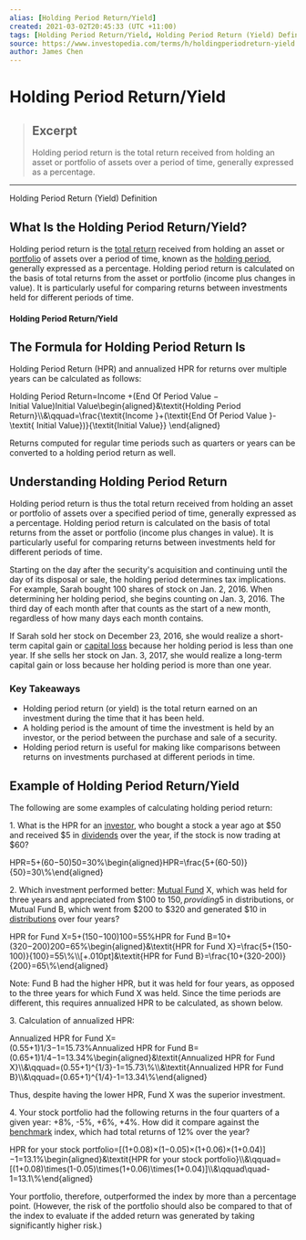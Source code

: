 ```yaml
---
alias: [Holding Period Return/Yield]
created: 2021-03-02T20:45:33 (UTC +11:00)
tags: [Holding Period Return/Yield, Holding Period Return (Yield) Definition]
source: https://www.investopedia.com/terms/h/holdingperiodreturn-yield.asp
author: James Chen
---
```


# Holding Period Return/Yield

> ## Excerpt
> Holding period return is the total return received from holding an asset or portfolio of assets over a period of time, generally expressed as a percentage.

---

Holding Period Return (Yield) Definition
## What Is the Holding Period Return/Yield?

Holding period return is the [total return](https://www.investopedia.com/terms/t/totalreturn.asp) received from holding an asset or [portfolio](https://www.investopedia.com/terms/p/portfolio.asp) of assets over a period of time, known as the [holding period](https://www.investopedia.com/terms/h/holdingperiod.asp), generally expressed as a percentage. Holding period return is calculated on the basis of total returns from the asset or portfolio (income plus changes in value). It is particularly useful for comparing returns between investments held for different periods of time.

#### Holding Period Return/Yield

## The Formula for Holding Period Return Is

Holding Period Return (HPR) and annualized HPR for returns over multiple years can be calculated as follows:

Holding Period Return\=Income +(End Of Period Value − Initial Value)Initial Value\\begin{aligned}&\\textit{Holding Period Return}\\\\&\\qquad=\\frac{\\textit{Income }+(\\textit{End Of Period Value }-\\textit{ Initial Value})}{\\textit{Initial Value}} \\end{aligned}

Returns computed for regular time periods such as quarters or years can be converted to a holding period return as well.

## Understanding Holding Period Return

Holding period return is thus the total return received from holding an asset or portfolio of assets over a specified period of time, generally expressed as a percentage. Holding period return is calculated on the basis of total returns from the asset or portfolio (income plus changes in value). It is particularly useful for comparing returns between investments held for different periods of time.

Starting on the day after the security's acquisition and continuing until the day of its disposal or sale, the holding period determines tax implications. For example, Sarah bought 100 shares of stock on Jan. 2, 2016. When determining her holding period, she begins counting on Jan. 3, 2016. The third day of each month after that counts as the start of a new month, regardless of how many days each month contains.

If Sarah sold her stock on December 23, 2016, she would realize a short-term capital gain or [capital loss](https://www.investopedia.com/terms/c/capitalloss.asp) because her holding period is less than one year. If she sells her stock on Jan. 3, 2017, she would realize a long-term capital gain or loss because her holding period is more than one year.

### Key Takeaways

-   Holding period return (or yield) is the total return earned on an investment during the time that it has been held.
-   A holding period is the amount of time the investment is held by an investor, or the period between the purchase and sale of a security.
-   Holding period return is useful for making like comparisons between returns on investments purchased at different periods in time.

## Example of Holding Period Return/Yield

The following are some examples of calculating holding period return:

1\. What is the HPR for an [investor](https://www.investopedia.com/terms/i/investor.asp), who bought a stock a year ago at $50 and received $5 in [dividends](https://www.investopedia.com/terms/d/dividend.asp) over the year, if the stock is now trading at $60?

HPR\=5+(60−50)50\=30%\\begin{aligned}HPR=\\frac{5+(60-50)}{50}=30\\%\\end{aligned}

2\. Which investment performed better: [Mutual Fund](https://www.investopedia.com/terms/m/mutualfund.asp) X, which was held for three years and appreciated from $100 to $150, providing $5 in distributions, or Mutual Fund B, which went from $200 to $320 and generated $10 in [distributions](https://www.investopedia.com/terms/d/distribution.asp) over four years?

HPR for Fund X\=5+(150−100)100\=55%HPR for Fund B\=10+(320−200)200\=65%\\begin{aligned}&\\textit{HPR for Fund X}=\\frac{5+(150-100)}{100}=55\\%\\\\\[+.010pt\]&\\textit{HPR for Fund B}=\\frac{10+(320-200)}{200}=65\\%\\end{aligned}

Note: Fund B had the higher HPR, but it was held for four years, as opposed to the three years for which Fund X was held. Since the time periods are different, this requires annualized HPR to be calculated, as shown below.

3\. Calculation of annualized HPR:

Annualized HPR for Fund X\=(0.55+1)1/3−1\=15.73%Annualized HPR for Fund B\=(0.65+1)1/4−1\=13.34%\\begin{aligned}&\\textit{Annualized HPR for Fund X}\\\\&\\qquad=(0.55+1)^{1/3}-1=15.73\\%\\\\&\\textit{Annualized HPR for Fund B}\\\\&\\qquad=(0.65+1)^{1/4}-1=13.34\\%\\end{aligned}

Thus, despite having the lower HPR, Fund X was the superior investment.

4\. Your stock portfolio had the following returns in the four quarters of a given year: +8%, -5%, +6%, +4%. How did it compare against the [benchmark](https://www.investopedia.com/terms/b/benchmark.asp) index, which had total returns of 12% over the year?

HPR for your stock portfolio\=\[(1+0.08)×(1−0.05)×(1+0.06)×(1+0.04)\]−1\=13.1%\\begin{aligned}&\\textit{HPR for your stock portfolio}\\\\&\\qquad=\[(1+0.08)\\times(1-0.05)\\times(1+0.06)\\times(1+0.04)\]\\\\&\\qquad\\quad-1=13.1\\%\\end{aligned}

Your portfolio, therefore, outperformed the index by more than a percentage point. (However, the risk of the portfolio should also be compared to that of the index to evaluate if the added return was generated by taking significantly higher risk.)
